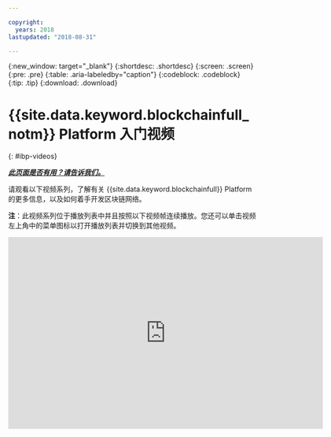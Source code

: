 ```yaml
---

copyright:
  years: 2018
lastupdated: "2018-08-31"

---
```


{:new_window: target="_blank"}
{:shortdesc: .shortdesc}
{:screen: .screen}
{:pre: .pre}
{:table: .aria-labeledby="caption"}
{:codeblock: .codeblock}
{:tip: .tip}
{:download: .download}


# {{site.data.keyword.blockchainfull_notm}} Platform 入门视频
{: #ibp-videos}


***[此页面是否有用？请告诉我们。](https://www.surveygizmo.com/s3/4501493/IBM-Blockchain-Documentation)***


请观看以下视频系列，了解有关 {{site.data.keyword.blockchainfull}} Platform 的更多信息，以及如何着手开发区块链网络。

**注**：此视频系列位于播放列表中并且按照以下视频帧连续播放。您还可以单击视频左上角中的菜单图标以打开播放列表并切换到其他视频。

<iframe class="embed-responsive-item" id="youtubeplayer" title="入门套餐视频" type="text/html" width="640" height="390" src="https://www.youtube.com/embed?listType=playlist&list=PL7LSy0eQMvjvBdal2mm74JlcNGMXYSGOe" frameborder="0" webkitallowfullscreen mozallowfullscreen allowfullscreen> </iframe>
